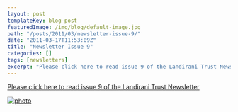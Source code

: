 ```yaml
---
layout: post
templateKey: blog-post
featuredImage: /img/blog/default-image.jpg
path: "/posts/2011/03/newsletter-issue-9/"
date: "2011-03-17T11:53:09Z"
title: "Newsletter Issue 9"
categories: []
tags: [newsletters]
excerpt: "Please click here to read issue 9 of the Landirani Trust Newsletterphoto"
---
```


[Please click here to read issue 9 of the Landirani Trust Newsletter](https://landirani.org/pdfs/newsletters/Newsletter_issue_9.pdf)

[![photo](https://www.landirani.org/image_library/news/full_size/4d8212df1639cnewsletter_issue_9.pdf_.jpg)](https://landirani.org/pdfs/newsletters/Newsletter_issue_9.pdf)